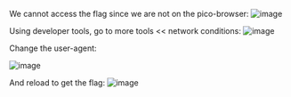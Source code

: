 We cannot access the flag since we are not on the pico-browser:
![image](https://github.com/user-attachments/assets/28dcb7a4-829b-4865-82e9-4edcd0178542)

Using developer tools, go to more tools << network conditions:
![image](https://github.com/user-attachments/assets/6051b5ba-5205-4c9d-a449-008efce34e60)

Change the user-agent:

![image](https://github.com/user-attachments/assets/3707f21b-5525-460e-afef-09babe872155)

And reload to get the flag:
![image](https://github.com/user-attachments/assets/96303fa8-7d2f-4467-a2d8-1a4f99b7832e)
